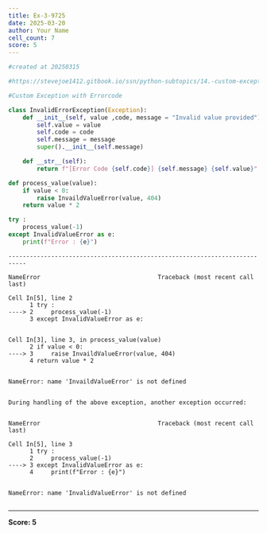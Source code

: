 ```yaml
---
title: Ex-3-9725
date: 2025-03-20
author: Your Name
cell_count: 7
score: 5
---
```


```python
#created at 20250315
```


```python
#https://stevejoe1412.gitbook.io/ssn/python-subtopics/14.-custom-exceptions
```


```python
#Custom Exception with Errorcode
```


```python
class InvalidErrorException(Exception):
    def __init__(self, value ,code, message = "Invalid value provided"):
        self.value = value
        self.code = code
        self.message = message
        super().__init__(self.message)

    def __str__(self):
        return f"[Error Code {self.code}] {self.message} {self.value}"
```


```python
def process_value(value):
    if value < 0:
        raise InvaildValueError(value, 404)
    return value * 2
```


```python
try :
    process_value(-1)
except InvalidValueError as e:
    print(f"Error : {e}")
```


    ---------------------------------------------------------------------------

    NameError                                 Traceback (most recent call last)

    Cell In[5], line 2
          1 try :
    ----> 2     process_value(-1)
          3 except InvalidValueError as e:


    Cell In[3], line 3, in process_value(value)
          2 if value < 0:
    ----> 3     raise InvaildValueError(value, 404)
          4 return value * 2


    NameError: name 'InvaildValueError' is not defined

    
    During handling of the above exception, another exception occurred:


    NameError                                 Traceback (most recent call last)

    Cell In[5], line 3
          1 try :
          2     process_value(-1)
    ----> 3 except InvalidValueError as e:
          4     print(f"Error : {e}")


    NameError: name 'InvalidValueError' is not defined



```python

```


---
**Score: 5**